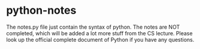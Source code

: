 # python-notes
The notes.py file just contain the syntax of python.
The notes are NOT completed, which will be added a lot more stuff from the CS lecture.
Please look up the official complete document of Python if you have any questions.
